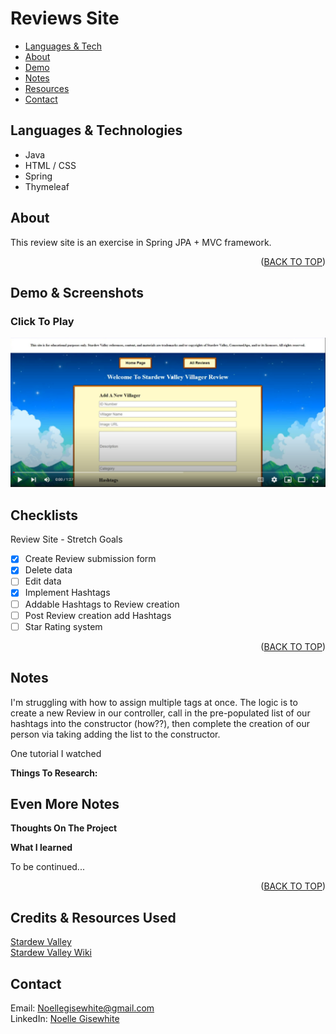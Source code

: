 # Reviews Site

<div id="top"></div>

- <a href="#lang">Languages & Tech</a>
- <a href="#about">About</a>
- <a href="#demo">Demo</a>
- <a href="#notes">Notes</a>
- <a href="#resources">Resources</a>
- <a href="#contact">Contact</a>

<div id ="lang">

## Languages & Technologies

- Java
- HTML / CSS
- Spring
- Thymeleaf

<!-- About -->
<div id ="about">

## About

This review site is an exercise in Spring JPA + MVC framework.

<p align="right">(<a href="#top">BACK TO TOP</a>)</p>

<div id ="demo">

## Demo & Screenshots

### Click To Play

<a href="https://youtu.be/WiNTFBfGXio" target="_blank"><img src="src/main/resources/static/images/video-player.png"></a>

## Checklists

Review Site - Stretch Goals
- [x] Create Review submission form
- [x] Delete data
- [ ] Edit data
- [x] Implement Hashtags
- [ ] Addable Hashtags to Review creation
- [ ] Post Review creation add Hashtags
- [ ] Star Rating system

<p align="right">(<a href="#top">BACK TO TOP</a>)</p>

<div id ="notes">

## Notes

I'm struggling with how to assign multiple tags at once.
The logic is to create a new Review in our controller, call in the pre-populated list of our hashtags into the constructor (how??),
then complete the creation of our person via taking adding the list to the constructor.

One tutorial I watched

**Things To Research:**


## Even More Notes

**Thoughts On The Project**

**What I learned**

To be continued...

<p align="right">(<a href="#top">BACK TO TOP</a>)</p>

<div id="resources">

## Credits & Resources Used

<a href="https://stardewvalley.net/">Stardew Valley</a>
<br>
<a href="https://stardewvalleywiki.com/">Stardew Valley Wiki</a>

<div id="contact">

## Contact

Email: <a href="mailto:noellegisewhite@gmail.com">Noellegisewhite@gmail.com</a>
<br>LinkedIn: <a href="https://www.linkedin.com/in/noellegisewhite/"> Noelle Gisewhite</a>